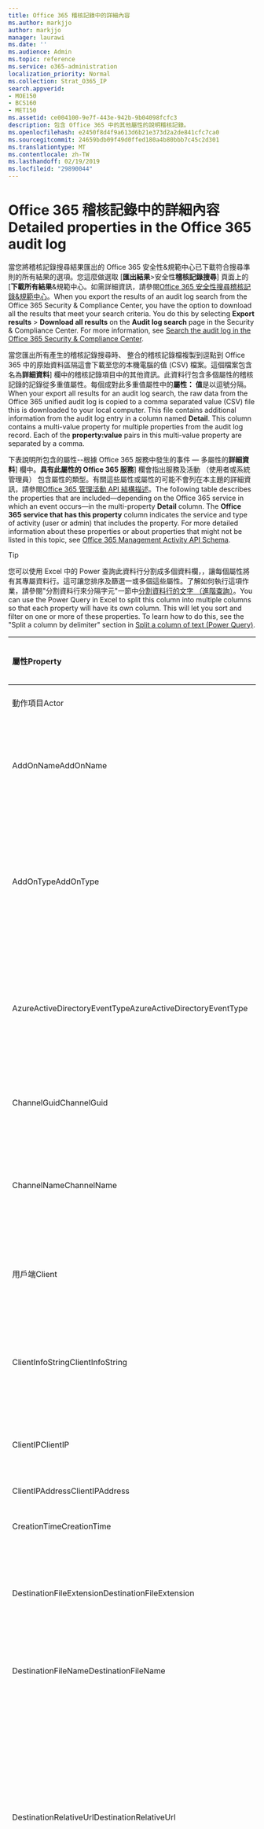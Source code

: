 ```yaml
---
title: Office 365 稽核記錄中的詳細內容
ms.author: markjjo
author: markjjo
manager: laurawi
ms.date: ''
ms.audience: Admin
ms.topic: reference
ms.service: o365-administration
localization_priority: Normal
ms.collection: Strat_O365_IP
search.appverid:
- MOE150
- BCS160
- MET150
ms.assetid: ce004100-9e7f-443e-942b-9b04098fcfc3
description: 包含 Office 365 中的其他屬性的說明稽核記錄。
ms.openlocfilehash: e2450f8d4f9a613d6b21e373d2a2de841cfc7ca0
ms.sourcegitcommit: 24659bdb09f49d0ffed180a4b80bbb7c45c2d301
ms.translationtype: MT
ms.contentlocale: zh-TW
ms.lasthandoff: 02/19/2019
ms.locfileid: "29890044"
---
```

# <a name="detailed-properties-in-the-office-365-audit-log"></a><span data-ttu-id="dd946-103">Office 365 稽核記錄中的詳細內容</span><span class="sxs-lookup"><span data-stu-id="dd946-103">Detailed properties in the Office 365 audit log</span></span>

<span data-ttu-id="dd946-p101">當您將稽核記錄搜尋結果匯出的 Office 365 安全性&amp;規範中心已下載符合搜尋準則的所有結果的選項。您這麼做選取 [**匯出結果**\>安全性**稽核記錄搜尋**] 頁面上的 [**下載所有結果**&amp;規範中心。如需詳細資訊，請參閱[Office 365 安全性搜尋稽核記錄&amp;規範中心](search-the-audit-log-in-security-and-compliance.md)。</span><span class="sxs-lookup"><span data-stu-id="dd946-p101">When you export the results of an audit log search from the Office 365 Security &amp; Compliance Center, you have the option to download all the results that meet your search criteria. You do this by selecting **Export results** \> **Download all results** on the **Audit log search** page in the Security &amp; Compliance Center. For more information, see [Search the audit log in the Office 365 Security &amp; Compliance Center](search-the-audit-log-in-security-and-compliance.md).</span></span>
  
 <span data-ttu-id="dd946-p102">當您匯出所有產生的稽核記錄搜尋時、 整合的稽核記錄檔複製到逗點到 Office 365 中的原始資料區隔這會下載至您的本機電腦的值 (CSV) 檔案。這個檔案包含名為**詳細資料**] 欄中的稽核記錄項目中的其他資訊。此資料行包含多個屬性的稽核記錄的記錄從多重值屬性。每個成對此多重值屬性中的**屬性： 值**是以逗號分隔。</span><span class="sxs-lookup"><span data-stu-id="dd946-p102">When your export all results for an audit log search, the raw data from the Office 365 unified audit log is copied to a comma separated value (CSV) file this is downloaded to your local computer. This file contains additional information from the audit log entry in a column named **Detail**. This column contains a multi-value property for multiple properties from the audit log record. Each of the **property:value** pairs in this multi-value property are separated by a comma.</span></span> 
  
<span data-ttu-id="dd946-p103">下表說明所包含的屬性--根據 Office 365 服務中發生的事件 — 多屬性的**詳細資料**] 欄中。**具有此屬性的 Office 365 服務**] 欄會指出服務及活動 （使用者或系統管理員） 包含屬性的類型。有關這些屬性或屬性的可能不會列在本主題的詳細資訊，請參閱[Office 365 管理活動 API 結構描述](https://go.microsoft.com/fwlink/p/?LinkId=717993)。</span><span class="sxs-lookup"><span data-stu-id="dd946-p103">The following table describes the properties that are included—depending on the Office 365 service in which an event occurs—in the multi-property **Detail** column. The **Office 365 service that has this property** column indicates the service and type of activity (user or admin) that includes the property. For more detailed information about these properties or about properties that might not be listed in this topic, see [Office 365 Management Activity API Schema](https://go.microsoft.com/fwlink/p/?LinkId=717993).</span></span>
  
> [!TIP]
> <span data-ttu-id="dd946-p104">您可以使用 Excel 中的 Power 查詢此資料行分割成多個資料欄，，讓每個屬性將有其專屬資料行。這可讓您排序及篩選一或多個這些屬性。了解如何執行這項作業，請參閱"分割資料行來分隔字元"一節中[分割資料行的文字 （進階查詢）](https://support.office.com/article/5282d425-6dd0-46ca-95bf-8e0da9539662)。</span><span class="sxs-lookup"><span data-stu-id="dd946-p104">You can use the Power Query in Excel to split this column into multiple columns so that each property will have its own column. This will let you sort and filter on one or more of these properties. To learn how to do this, see the "Split a column by delimiter" section in [Split a column of text (Power Query)](https://support.office.com/article/5282d425-6dd0-46ca-95bf-8e0da9539662).</span></span> 
  
|<span data-ttu-id="dd946-117">**屬性**</span><span class="sxs-lookup"><span data-stu-id="dd946-117">**Property**</span></span>|<span data-ttu-id="dd946-118">**描述**</span><span class="sxs-lookup"><span data-stu-id="dd946-118">**Description**</span></span>|<span data-ttu-id="dd946-119">**此屬性的 office 365 服務**</span><span class="sxs-lookup"><span data-stu-id="dd946-119">**Office 365 service that has this property**</span></span>|
|:-----|:-----|:-----|
|<span data-ttu-id="dd946-120">動作項目</span><span class="sxs-lookup"><span data-stu-id="dd946-120">Actor</span></span>  <br/> |<span data-ttu-id="dd946-121">執行巨集指令的使用者或服務帳戶。</span><span class="sxs-lookup"><span data-stu-id="dd946-121">The user or service account that performed the action.</span></span> |<span data-ttu-id="dd946-122">Azure Active Directory</span><span class="sxs-lookup"><span data-stu-id="dd946-122">Azure Active Directory</span></span>  <br/> |
|<span data-ttu-id="dd946-123">AddOnName</span><span class="sxs-lookup"><span data-stu-id="dd946-123">AddOnName</span></span>  <br/> |<span data-ttu-id="dd946-p105">已新增、 移除或更新小組中附加元件的名稱。附加元件中的 Microsoft 小組的類型為 bot、 連接器或] 索引標籤。</span><span class="sxs-lookup"><span data-stu-id="dd946-p105">The name of an add-on that was added, removed, or updated in a team. The type of add-ons in Microsoft Teams are a bot, a connector, or a tab.</span></span>  <br/> |<span data-ttu-id="dd946-126">Microsoft Teams</span><span class="sxs-lookup"><span data-stu-id="dd946-126">Microsoft Teams</span></span>  <br/> |
|<span data-ttu-id="dd946-127">AddOnType</span><span class="sxs-lookup"><span data-stu-id="dd946-127">AddOnType</span></span>  <br/> |<span data-ttu-id="dd946-p106">已新增、 移除、 或小組中更新的附加元件的類型。下列的值會指出附加元件的類型。</span><span class="sxs-lookup"><span data-stu-id="dd946-p106">The type of an add-on that was added, removed, or updated in a team. The following values indicate the type of add-on.  </span></span><br/> <span data-ttu-id="dd946-130">**1** -會指出 bot。</span><span class="sxs-lookup"><span data-stu-id="dd946-130">**1** - Indicates a bot.</span></span><br/> <span data-ttu-id="dd946-131">**2** -會指出連接器。</span><span class="sxs-lookup"><span data-stu-id="dd946-131">**2** - Indicates a connector.</span></span><br/> <span data-ttu-id="dd946-132">**3** -會指出索引標籤。</span><span class="sxs-lookup"><span data-stu-id="dd946-132">**3** - Indicates a tab.</span></span> |<span data-ttu-id="dd946-133">Microsoft Teams</span><span class="sxs-lookup"><span data-stu-id="dd946-133">Microsoft Teams</span></span>  <br/> |
|<span data-ttu-id="dd946-134">AzureActiveDirectoryEventType</span><span class="sxs-lookup"><span data-stu-id="dd946-134">AzureActiveDirectoryEventType</span></span>  <br/> |<span data-ttu-id="dd946-p107">Azure Active Directory 事件的類型。下列的值表示事件的類型。</span><span class="sxs-lookup"><span data-stu-id="dd946-p107">The type of Azure Active Directory event. The following values indicate the type of event.  </span></span><br/> <span data-ttu-id="dd946-137">**0** -會指出帳戶登入事件。</span><span class="sxs-lookup"><span data-stu-id="dd946-137">**0** - Indicates an account login event.</span></span><br/> <span data-ttu-id="dd946-138">**1** -會指出 Azure 應用程式安全性事件。</span><span class="sxs-lookup"><span data-stu-id="dd946-138">**1** - Indicates an Azure application security event.</span></span> |<span data-ttu-id="dd946-139">Azure Active Directory</span><span class="sxs-lookup"><span data-stu-id="dd946-139">Azure Active Directory</span></span>  <br/> |
|<span data-ttu-id="dd946-140">ChannelGuid</span><span class="sxs-lookup"><span data-stu-id="dd946-140">ChannelGuid</span></span>  <br/> |<span data-ttu-id="dd946-p108">Microsoft 小組通道的識別碼。通道位於 「 小組**TeamName**及**TeamGuid**屬性來識別。</span><span class="sxs-lookup"><span data-stu-id="dd946-p108">The ID of a Microsoft Teams channel. The team that the channel is located in is identified by the **TeamName** and **TeamGuid** properties.  </span></span><br/> |<span data-ttu-id="dd946-143">Microsoft Teams</span><span class="sxs-lookup"><span data-stu-id="dd946-143">Microsoft Teams</span></span>  <br/> |
|<span data-ttu-id="dd946-144">ChannelName</span><span class="sxs-lookup"><span data-stu-id="dd946-144">ChannelName</span></span>  <br/> |<span data-ttu-id="dd946-p109">Microsoft 小組通道的名稱。通道位於 「 小組**TeamName**及**TeamGuid**屬性來識別。</span><span class="sxs-lookup"><span data-stu-id="dd946-p109">The name of a Microsoft Teams channel. The team that the channel is located in is identified by the **TeamName** and **TeamGuid** properties.  </span></span><br/> |<span data-ttu-id="dd946-147">Microsoft Teams</span><span class="sxs-lookup"><span data-stu-id="dd946-147">Microsoft Teams</span></span>  <br/> |
|<span data-ttu-id="dd946-148">用戶端</span><span class="sxs-lookup"><span data-stu-id="dd946-148">Client</span></span>  <br/> |<span data-ttu-id="dd946-149">用戶端裝置、 裝置 OS 及用於登入事件 (例如 Nokia Lumia 920 ； 裝置瀏覽器Windows Phone 8;IE Mobile 11)。</span><span class="sxs-lookup"><span data-stu-id="dd946-149">The client device, the device OS, and the device browser used for the login event (for example, Nokia Lumia 920; Windows Phone 8; IE Mobile 11).</span></span>  <br/> |<span data-ttu-id="dd946-150">Azure Active Directory</span><span class="sxs-lookup"><span data-stu-id="dd946-150">Azure Active Directory</span></span>  <br/> |
|<span data-ttu-id="dd946-151">ClientInfoString</span><span class="sxs-lookup"><span data-stu-id="dd946-151">ClientInfoString</span></span>  <br/> |<span data-ttu-id="dd946-152">電子郵件用戶端用來執行此作業，例如瀏覽器版本、 Outlook 版本和行動裝置資訊的相關資訊</span><span class="sxs-lookup"><span data-stu-id="dd946-152">Information about the email client that was used to perform the operation, such as a browser version, Outlook version, and mobile device information</span></span>  <br/> |<span data-ttu-id="dd946-153">Exchange （信箱活動）</span><span class="sxs-lookup"><span data-stu-id="dd946-153">Exchange (mailbox activity)</span></span>  <br/> |
|<span data-ttu-id="dd946-154">ClientIP</span><span class="sxs-lookup"><span data-stu-id="dd946-154">ClientIP</span></span>  <br/> |<span data-ttu-id="dd946-p110">活動已記錄時使用的裝置 IP 位址。IP 位址是 IPv4 或 IPv6 地址格式顯示。</span><span class="sxs-lookup"><span data-stu-id="dd946-p110">The IP address of the device that was used when the activity was logged. The IP address is displayed in either an IPv4 or IPv6 address format.</span></span>  <br/> |<span data-ttu-id="dd946-157">Exchange 和 Azure Active Directory</span><span class="sxs-lookup"><span data-stu-id="dd946-157">Exchange and Azure Active Directory</span></span>  <br/> |
|<span data-ttu-id="dd946-158">ClientIPAddress</span><span class="sxs-lookup"><span data-stu-id="dd946-158">ClientIPAddress</span></span>  <br/> |<span data-ttu-id="dd946-159">ClientIP 相同。</span><span class="sxs-lookup"><span data-stu-id="dd946-159">Same as ClientIP.</span></span>  <br/> |<span data-ttu-id="dd946-160">SharePoint</span><span class="sxs-lookup"><span data-stu-id="dd946-160">SharePoint</span></span>  <br/> |
|<span data-ttu-id="dd946-161">CreationTime</span><span class="sxs-lookup"><span data-stu-id="dd946-161">CreationTime</span></span>  <br/> |<span data-ttu-id="dd946-162">日期及時間的國際標準時間 (UTC) 使用者執行活動時。</span><span class="sxs-lookup"><span data-stu-id="dd946-162">The date and time in Coordinated Universal Time (UTC) when the user performed the activity.</span></span>  <br/> |<span data-ttu-id="dd946-163">全部</span><span class="sxs-lookup"><span data-stu-id="dd946-163">All</span></span>  <br/> |
|<span data-ttu-id="dd946-164">DestinationFileExtension</span><span class="sxs-lookup"><span data-stu-id="dd946-164">DestinationFileExtension</span></span>  <br/> |<span data-ttu-id="dd946-p111">檔案複製或移動的副檔名。此屬性僅適用於 FileCopied 和 FileMoved 使用者活動的顯示。</span><span class="sxs-lookup"><span data-stu-id="dd946-p111">The file extension of a file that is copied or moved. This property is displayed only for the FileCopied and FileMoved user activities.</span></span>  <br/> |<span data-ttu-id="dd946-167">SharePoint</span><span class="sxs-lookup"><span data-stu-id="dd946-167">SharePoint</span></span>  <br/> |
|<span data-ttu-id="dd946-168">DestinationFileName</span><span class="sxs-lookup"><span data-stu-id="dd946-168">DestinationFileName</span></span>  <br/> |<span data-ttu-id="dd946-p112">複製或移動的檔案名稱。此屬性僅適用於 FileCopied 和 FileMoved 動作的顯示。</span><span class="sxs-lookup"><span data-stu-id="dd946-p112">The name of the file is copied or moved. This property is displayed only for the FileCopied and FileMoved actions.</span></span>  <br/> |<span data-ttu-id="dd946-171">SharePoint</span><span class="sxs-lookup"><span data-stu-id="dd946-171">SharePoint</span></span>  <br/> |
|<span data-ttu-id="dd946-172">DestinationRelativeUrl</span><span class="sxs-lookup"><span data-stu-id="dd946-172">DestinationRelativeUrl</span></span>  <br/> |<span data-ttu-id="dd946-p113">其中檔案複製或移動的目的地資料夾的 URL。**SiteURL**、 **DestinationRelativeURL**，與**DestinationFileName**屬性值的組合是**ObjectID**屬性，亦即已複製的檔案完整路徑名稱的值相同。此屬性僅適用於 FileCopied 和 FileMoved 使用者活動的顯示。</span><span class="sxs-lookup"><span data-stu-id="dd946-p113">The URL of the destination folder where a file is copied or moved. The combination of the values for the **SiteURL**, the **DestinationRelativeURL**, and the **DestinationFileName** properties is the same as the value for the **ObjectID** property, which is the full path name for the file that was copied. This property is displayed only for the FileCopied and FileMoved user activities.  </span></span><br/> |<span data-ttu-id="dd946-176">SharePoint</span><span class="sxs-lookup"><span data-stu-id="dd946-176">SharePoint</span></span>  <br/> |
|<span data-ttu-id="dd946-177">EventSource</span><span class="sxs-lookup"><span data-stu-id="dd946-177">EventSource</span></span>  <br/> |<span data-ttu-id="dd946-p114">會識別事件發生在 SharePoint 中。可能的值為**SharePoint**和**ObjectModel**。</span><span class="sxs-lookup"><span data-stu-id="dd946-p114">Identifies that an event occurred in SharePoint. Possible values are **SharePoint** and **ObjectModel**.  </span></span><br/> |<span data-ttu-id="dd946-180">SharePoint</span><span class="sxs-lookup"><span data-stu-id="dd946-180">SharePoint</span></span>  <br/> |
|<span data-ttu-id="dd946-181">ExternalAccess</span><span class="sxs-lookup"><span data-stu-id="dd946-181">ExternalAccess</span></span>  <br/> |<span data-ttu-id="dd946-p115">Exchange admin 活動，會指定是否在您的組織，由 Microsoft 資料中心人員或資料中心服務帳戶的使用者或委派的管理員執行此 cmdlet。**False**的值會指出此 cmdlet 所執行的組織中的某個人。**則為 True**的值會指出此 cmdlet 所執行的資料中心人員、 資料中心服務帳戶或委派的管理員。</span><span class="sxs-lookup"><span data-stu-id="dd946-p115">For Exchange admin activity, specifies whether the cmdlet was run by a user in your organization, by Microsoft datacenter personnel or a datacenter service account, or by a delegated administrator. The value **False** indicates that the cmdlet was run by someone in your organization. The value **True** indicates that the cmdlet was run by datacenter personnel, a datacenter service account, or a delegated administrator.  </span></span><br/> <span data-ttu-id="dd946-185">Exchange 信箱活動，會指定是否由組織外部使用者存取信箱。</span><span class="sxs-lookup"><span data-stu-id="dd946-185">For Exchange mailbox activity, specifies whether a mailbox was accessed by a user outside your organization.</span></span>  <br/> |<span data-ttu-id="dd946-186">Exchange</span><span class="sxs-lookup"><span data-stu-id="dd946-186">Exchange</span></span>  <br/> |
|<span data-ttu-id="dd946-187">ExtendedProperties</span><span class="sxs-lookup"><span data-stu-id="dd946-187">ExtendedProperties</span></span>  <br/> |<span data-ttu-id="dd946-188">擴充的屬性如 Azure Active Directory 事件。</span><span class="sxs-lookup"><span data-stu-id="dd946-188">The extended properties for an the Azure Active Directory event.</span></span>  <br/> |<span data-ttu-id="dd946-189">Azure Active Directory</span><span class="sxs-lookup"><span data-stu-id="dd946-189">Azure Active Directory</span></span>  <br/> |
|<span data-ttu-id="dd946-190">ID</span><span class="sxs-lookup"><span data-stu-id="dd946-190">ID</span></span>  <br/> |<span data-ttu-id="dd946-p116">報告項目的識別碼。識別碼可唯一識別報告項目。</span><span class="sxs-lookup"><span data-stu-id="dd946-p116">The ID of the report entry. The ID uniquely identifies the report entry.</span></span>  <br/> |<span data-ttu-id="dd946-193">全部</span><span class="sxs-lookup"><span data-stu-id="dd946-193">All</span></span>  <br/> |
|<span data-ttu-id="dd946-194">InternalLogonType</span><span class="sxs-lookup"><span data-stu-id="dd946-194">InternalLogonType</span></span>  <br/> |<span data-ttu-id="dd946-195">保留供內部使用。</span><span class="sxs-lookup"><span data-stu-id="dd946-195">Reserved for internal use.</span></span>  <br/> |<span data-ttu-id="dd946-196">Exchange （信箱活動）</span><span class="sxs-lookup"><span data-stu-id="dd946-196">Exchange (mailbox activity)</span></span>  <br/> |
|<span data-ttu-id="dd946-197">ItemType</span><span class="sxs-lookup"><span data-stu-id="dd946-197">ItemType</span></span>  <br/> |<span data-ttu-id="dd946-p117">已存取或修改物件的類型。可能的值包括**檔案**、**資料夾**、**網頁**伺服器、**網站**、**租用戶**，與**DocumentLibrary**。</span><span class="sxs-lookup"><span data-stu-id="dd946-p117">The type of object that was accessed or modified. Possible values include **File**, **Folder**, **Web**, **Site**, **Tenant**, and **DocumentLibrary**.  </span></span><br/> |<span data-ttu-id="dd946-200">SharePoint</span><span class="sxs-lookup"><span data-stu-id="dd946-200">SharePoint</span></span>  <br/> |
|<span data-ttu-id="dd946-201">LoginStatus</span><span class="sxs-lookup"><span data-stu-id="dd946-201">LoginStatus</span></span>  <br/> |<span data-ttu-id="dd946-202">識別可能發生的登入失敗。</span><span class="sxs-lookup"><span data-stu-id="dd946-202">Identifies login failures that might have occurred.</span></span>  <br/> |<span data-ttu-id="dd946-203">Azure Active Directory</span><span class="sxs-lookup"><span data-stu-id="dd946-203">Azure Active Directory</span></span>  <br/> |
|<span data-ttu-id="dd946-204">LogonType</span><span class="sxs-lookup"><span data-stu-id="dd946-204">LogonType</span></span>  <br/> |<span data-ttu-id="dd946-p118">信箱存取類型。下列的值表示使用者存取之信箱的類型。</span><span class="sxs-lookup"><span data-stu-id="dd946-p118">The type of mailbox access. The following values indicate the type of user who accessed the mailbox.  </span></span><br/><br/> <span data-ttu-id="dd946-207">**0** -會指出信箱擁有者。</span><span class="sxs-lookup"><span data-stu-id="dd946-207">**0** - Indicates a mailbox owner.</span></span><br/> <span data-ttu-id="dd946-208">**1** -表示以系統管理員。</span><span class="sxs-lookup"><span data-stu-id="dd946-208">**1** - Indicates an administrator.</span></span><br/> <span data-ttu-id="dd946-209">**2** -會指出代理人。</span><span class="sxs-lookup"><span data-stu-id="dd946-209">**2** - Indicates a delegate.</span></span> <br/><span data-ttu-id="dd946-210">**3** -會指出 Microsoft 資料中心中的傳輸服務。</span><span class="sxs-lookup"><span data-stu-id="dd946-210">**3** - Indicates the transport service in the Microsoft datacenter.</span></span><br/> <span data-ttu-id="dd946-211">**4** -會指出在 Microsoft 資料中心的服務帳戶。</span><span class="sxs-lookup"><span data-stu-id="dd946-211">**4** - Indicates a   service account in the Microsoft datacenter.</span></span> <br/><span data-ttu-id="dd946-212">**6** -會指出委派的管理員。</span><span class="sxs-lookup"><span data-stu-id="dd946-212">**6** - Indicates a delegated administrator.</span></span> |<span data-ttu-id="dd946-213">Exchange （信箱活動）</span><span class="sxs-lookup"><span data-stu-id="dd946-213">Exchange (mailbox activity)</span></span>  <br/> |
|<span data-ttu-id="dd946-214">MailboxGuid</span><span class="sxs-lookup"><span data-stu-id="dd946-214">MailboxGuid</span></span>  <br/> |<span data-ttu-id="dd946-215">存取信箱之 Exchange GUID。</span><span class="sxs-lookup"><span data-stu-id="dd946-215">The Exchange GUID of the mailbox that was accessed.</span></span>  <br/> |<span data-ttu-id="dd946-216">Exchange （信箱活動）</span><span class="sxs-lookup"><span data-stu-id="dd946-216">Exchange (mailbox activity)</span></span>  <br/> |
|<span data-ttu-id="dd946-217">MailboxOwnerUPN</span><span class="sxs-lookup"><span data-stu-id="dd946-217">MailboxOwnerUPN</span></span>  <br/> |<span data-ttu-id="dd946-218">擁有者存取信箱的之人員的電子郵件地址。</span><span class="sxs-lookup"><span data-stu-id="dd946-218">The email address of the person who owns the mailbox that was accessed.</span></span>  <br/> |<span data-ttu-id="dd946-219">Exchange （信箱活動）</span><span class="sxs-lookup"><span data-stu-id="dd946-219">Exchange (mailbox activity)</span></span>  <br/> |
|<span data-ttu-id="dd946-220">成員</span><span class="sxs-lookup"><span data-stu-id="dd946-220">Members</span></span>  <br/> |<span data-ttu-id="dd946-p119">列出已新增或移除的小組的使用者。下列的值表示已指派給使用者的角色類型。</span><span class="sxs-lookup"><span data-stu-id="dd946-p119">Lists the users that have been added or removed from a team. The following values indicate the Role type assigned to the user.  </span></span><br/><br/> <span data-ttu-id="dd946-223">**1** -會指出擁有者 」 角色。</span><span class="sxs-lookup"><span data-stu-id="dd946-223">**1** - Indicates  the Owner role.</span></span><br/> <span data-ttu-id="dd946-224">**2** -會指出成員角色。</span><span class="sxs-lookup"><span data-stu-id="dd946-224">**2** - Indicates the Member role.</span></span><br/> <span data-ttu-id="dd946-225">**3** -會指出來賓角色。</span><span class="sxs-lookup"><span data-stu-id="dd946-225">**3** - Indicates the Guest role.</span></span> <br/><br/><span data-ttu-id="dd946-226">Members 屬性也會包含您的組織和成員的電子郵件地址的名稱。</span><span class="sxs-lookup"><span data-stu-id="dd946-226">The Members property also includes the name of your organization, and the member's email address.</span></span>  <br/> |<span data-ttu-id="dd946-227">Microsoft Teams</span><span class="sxs-lookup"><span data-stu-id="dd946-227">Microsoft Teams</span></span>  <br/> |
|<span data-ttu-id="dd946-228">ModifiedProperties (名稱、 NewValue、 OldValue)</span><span class="sxs-lookup"><span data-stu-id="dd946-228">ModifiedProperties (Name, NewValue, OldValue)</span></span>  <br/> |<span data-ttu-id="dd946-p120">屬性是供系統事件，例如將使用者新增為網站或網站集合管理員群組的成員。屬性包含 （例如 [網站管理] 群組） 已修改的屬性名稱新值已修改的屬性 （這類的使用者新增為網站管理員以及修改物件的先前值。</span><span class="sxs-lookup"><span data-stu-id="dd946-p120">The property is included for admin events, such as adding a user as a member of a site or a site collection admin group. The property includes the name of the property that was modified (for example, the Site Admin group) the new value of the modified property (such the user who was added as a site admin, and the previous value of the modified object.</span></span>  <br/> |<span data-ttu-id="dd946-231">所有 （admin 活動）</span><span class="sxs-lookup"><span data-stu-id="dd946-231">All (admin activity)</span></span>  <br/> |
|<span data-ttu-id="dd946-232">ObjectID</span><span class="sxs-lookup"><span data-stu-id="dd946-232">ObjectID</span></span>  <br/> |<span data-ttu-id="dd946-233">針對 Exchange 管理員稽核記錄功能，由 cmdlet 修改物件的名稱。</span><span class="sxs-lookup"><span data-stu-id="dd946-233">For Exchange admin audit logging, the name of the object that was modified by the cmdlet.</span></span>  <br/> <span data-ttu-id="dd946-234">SharePoint 活動、 檔案或資料夾供使用者存取的完整 URL 路徑名稱。</span><span class="sxs-lookup"><span data-stu-id="dd946-234">For SharePoint activity, the full URL path name of the file or folder accessed by a user.</span></span>  <br/> <span data-ttu-id="dd946-235">為 Azure AD 活動，如有修改的使用者帳戶的名稱。</span><span class="sxs-lookup"><span data-stu-id="dd946-235">For Azure AD activity, the name of the user account that was modified.</span></span>  <br/> |<span data-ttu-id="dd946-236">全部</span><span class="sxs-lookup"><span data-stu-id="dd946-236">All</span></span>  <br/> |
|<span data-ttu-id="dd946-237">作業</span><span class="sxs-lookup"><span data-stu-id="dd946-237">Operation</span></span>  <br/> |<span data-ttu-id="dd946-p121">使用者或系統管理員活動的名稱。此屬性的值會對應至在**活動**中選定的值] 下拉式清單中。如果**顯示所有的活動的結果**所選取報表會包含所有服務的所有使用者和系統活動的項目。Office 365 稽核記錄檔中作業/活動的說明，請參閱**Audited 活動**] 索引標籤中的[Office 365 安全性搜尋稽核記錄&amp;規範中心](search-the-audit-log-in-security-and-compliance.md)。</span><span class="sxs-lookup"><span data-stu-id="dd946-p121">The name of the user or admin activity. The value of this property corresponds to the value that was selected in the **Activities** drop down list. If **Show results for all activities** was selected, the report will included entries for all user and admin activities for all services. For a description of the operations/activities that are logged in the Office 365 audit log, see the **Audited activities** tab in [Search the audit log in the Office 365 Security &amp; Compliance Center](search-the-audit-log-in-security-and-compliance.md).  </span></span><br/> <span data-ttu-id="dd946-242">Exchange admin 活動，這個屬性會識別上次執行此指令程式的名稱。</span><span class="sxs-lookup"><span data-stu-id="dd946-242">For Exchange admin activity, this property identifies the name of the cmdlet that was run.</span></span>  <br/> |<span data-ttu-id="dd946-243">全部</span><span class="sxs-lookup"><span data-stu-id="dd946-243">All</span></span>  <br/> |
|<span data-ttu-id="dd946-244">OrganizationID</span><span class="sxs-lookup"><span data-stu-id="dd946-244">OrganizationID</span></span>  <br/> |<span data-ttu-id="dd946-245">Office 365 組織的 GUID。</span><span class="sxs-lookup"><span data-stu-id="dd946-245">The GUID for your Office 365 organization.</span></span>  <br/> |<span data-ttu-id="dd946-246">全部</span><span class="sxs-lookup"><span data-stu-id="dd946-246">All</span></span>  <br/> |
|<span data-ttu-id="dd946-247">路徑</span><span class="sxs-lookup"><span data-stu-id="dd946-247">Path</span></span>  <br/> |<span data-ttu-id="dd946-p122">存取訊息所在的信箱資料夾的名稱。此屬性也會識別位置的資料夾中建立或複製/移至郵件。</span><span class="sxs-lookup"><span data-stu-id="dd946-p122">The name of the mailbox folder where the message that was accessed is located. This property also identifies the folder a where a message is created in or copied/moved to.</span></span>  <br/> |<span data-ttu-id="dd946-250">Exchange （信箱活動）</span><span class="sxs-lookup"><span data-stu-id="dd946-250">Exchange (mailbox activity)</span></span>  <br/> |
|<span data-ttu-id="dd946-251">參數</span><span class="sxs-lookup"><span data-stu-id="dd946-251">Parameters</span></span>  <br/> |<span data-ttu-id="dd946-252">Exchange admin 活動、 名稱與使用中的 Operation 屬性識別指令程式所使用的所有參數的值。</span><span class="sxs-lookup"><span data-stu-id="dd946-252">For Exchange admin activity, the name and value for all parameters that were used with the cmdlet that is identified in the Operation property.</span></span>  <br/> |<span data-ttu-id="dd946-253">Exchange （admin 活動）</span><span class="sxs-lookup"><span data-stu-id="dd946-253">Exchange (admin activity)</span></span>  <br/> |
|<span data-ttu-id="dd946-254">RecordType</span><span class="sxs-lookup"><span data-stu-id="dd946-254">RecordType</span></span>  <br/> |<span data-ttu-id="dd946-p123">指定記錄的作業類型。下列的值表示記錄類型。</span><span class="sxs-lookup"><span data-stu-id="dd946-p123">The type of operation indicated by the record. The following values indicate the record type.  </span></span><br/><br/> <span data-ttu-id="dd946-257">**1** -會指出從 Exchange 管理員稽核記錄的記錄。</span><span class="sxs-lookup"><span data-stu-id="dd946-257">**1** - Indicates a record from the  Exchange  admin audit log.</span></span> <br/><span data-ttu-id="dd946-258">**2** -會指出來自挑信箱項目上執行作業的 Exchange 信箱稽核記錄的記錄。</span><span class="sxs-lookup"><span data-stu-id="dd946-258">**2** - Indicates a record from the  Exchange  mailbox audit log for an operation performed on a singled mailbox item.</span></span> <br/><span data-ttu-id="dd946-p124">**3** -還會指出從 Exchange 信箱稽核記錄的記錄。此記錄類型表示 （例如將多個項目移至 [刪除的郵件] 資料夾或是永久刪除多個項目） 的來源信箱中的多個項目上執行作業。</span><span class="sxs-lookup"><span data-stu-id="dd946-p124">**3** - Also indicates a record from the  Exchange  mailbox audit log. This record type indicates the operation was performed on multiple items in the source mailbox (such as moving multiple items to the Deleted Items folder or permanently deleting multiple items). </span></span><br/><span data-ttu-id="dd946-261">**4** -會指出網站管理作業 sharepoint，例如系統管理員或使用者指派至網站的權限。</span><span class="sxs-lookup"><span data-stu-id="dd946-261">**4** - Indicates a site admin operation in SharePoint, such as an administrator or user assigning permissions to a site.</span></span> <br/><span data-ttu-id="dd946-262">**6** -會指出檔案或資料夾相關的作業 sharepoint，例如使用者檢視或修改檔案。</span><span class="sxs-lookup"><span data-stu-id="dd946-262">**6** - Indicates a file or folder-related operation in SharePoint, such as a user viewing or modifying a file.</span></span> <br/><span data-ttu-id="dd946-263">**8** -會指出在 Azure Active Directory 中執行的系統作業。</span><span class="sxs-lookup"><span data-stu-id="dd946-263">**8** - Indicates an admin operation performed in Azure Active Directory.</span></span> <br/><span data-ttu-id="dd946-p125">**9** -會指出 OrgId Azure Active Directory 中的登入事件。是要取代這個記錄類型。</span><span class="sxs-lookup"><span data-stu-id="dd946-p125">**9** - Indicates  OrgId logon events in Azure Active Directory. This record type is being deprecated. </span></span><br/><span data-ttu-id="dd946-266">**10** -會指出由 Microsoft 資料中心中的人員所執行的安全性指令程式事件。</span><span class="sxs-lookup"><span data-stu-id="dd946-266">**10** - Indicates security cmdlet events that were performed by Microsoft personnel in the data center.</span></span> <br/><span data-ttu-id="dd946-267">第**11**位在 SharePoint 中指出的資料遺失防護 (DLP) 事件。</span><span class="sxs-lookup"><span data-stu-id="dd946-267">**11** - Indicates Data loss protection (DLP) events in SharePoint.</span></span><br/> <span data-ttu-id="dd946-268">**12** -會指出 Sway 事件。</span><span class="sxs-lookup"><span data-stu-id="dd946-268">**12** - Indicates Sway events.</span></span> <br/><span data-ttu-id="dd946-p126">**13** -會指出 DLP 事件 Exchange 時設定整合的 DLP 原則中。不支援 Exchange 傳輸規則為基礎的 DLP 事件。</span><span class="sxs-lookup"><span data-stu-id="dd946-p126">**13** - Indicates DLP events in Exchange, when configured with a unified a DLP policy. DLP events based on Exchange transport rules aren't supported.</span></span><br><span data-ttu-id="dd946-271">**14** -會指出在 SharePoint 中的共用事件。</span><span class="sxs-lookup"><span data-stu-id="dd946-271">**14** - Indicates sharing events in SharePoint.</span></span><br/> <span data-ttu-id="dd946-272">**15** -Azure Active Directory 中的指示 Secure Token Service (STS) 登入事件。</span><span class="sxs-lookup"><span data-stu-id="dd946-272">**15** - Indicates Secure Token Service (STS) logon events in Azure Active Directory.</span></span> <br/><span data-ttu-id="dd946-273">**18** -會指出安全性&amp;規範中心事件。</span><span class="sxs-lookup"><span data-stu-id="dd946-273">**18** - Indicates Security &amp; Compliance Center events.</span></span> <br/><span data-ttu-id="dd946-274">**20** -會指出 Power BI 事件。</span><span class="sxs-lookup"><span data-stu-id="dd946-274">**20** - Indicates Power BI events.</span></span> <br/><span data-ttu-id="dd946-275">第**21**-會指出 Dynamics 365 事件。</span><span class="sxs-lookup"><span data-stu-id="dd946-275">**21**- Indicates Dynamics 365 events.</span></span><br/><span data-ttu-id="dd946-276">第**22** -會指出 Yammer 事件。</span><span class="sxs-lookup"><span data-stu-id="dd946-276">**22** - Indicates Yammer events.</span></span> <br/><span data-ttu-id="dd946-277">**23** -會指出 Skype 商務事件。</span><span class="sxs-lookup"><span data-stu-id="dd946-277">**23** - Indicates Skype for Business events.</span></span> <br/><span data-ttu-id="dd946-p127">**24** -會指出 eDiscovery 事件。這個記錄類型會指出由執行內容的搜尋及管理安全性的 eDiscovery 案例所執行的活動&amp;規範中心。如需詳細資訊，請參閱 Search Office 365 中的 eDiscovery 活動的稽核記錄。</span><span class="sxs-lookup"><span data-stu-id="dd946-p127">**24** - Indicates eDiscovery events. This record type indicates activities that were performed by running content searches and managing eDiscovery cases in the Security &amp; Compliance Center. For more information, see Search for eDiscovery activities in the Office 365 audit log.</span></span><br/><span data-ttu-id="dd946-281">**25、 26、 或 27** -會指出 Microsoft 小組事件。</span><span class="sxs-lookup"><span data-stu-id="dd946-281">**25, 26, or 27** - Indicates Microsoft Teams events.</span></span> <br/><span data-ttu-id="dd946-282">**28** -會指出網路釣魚和惡意程式碼事件從 Exchange Online Protection 和 Office 365 進階威脅保護事件。</span><span class="sxs-lookup"><span data-stu-id="dd946-282">**28** - Indicates phishing and malware events from Exchange Online Protection and Office 365 Advanced Threat Protection events.</span></span><br/> <span data-ttu-id="dd946-283">**30** -會指出 Microsoft 流程事件。</span><span class="sxs-lookup"><span data-stu-id="dd946-283">**30** - Indicates Microsoft Flow events.</span></span><br/> <span data-ttu-id="dd946-284">**32**位指示 Microsoft 資料流事件。</span><span class="sxs-lookup"><span data-stu-id="dd946-284">**32** - Indicated Microsoft Stream events.</span></span><br/> <span data-ttu-id="dd946-285">**35** -會指出 Microsoft Project 事件。</span><span class="sxs-lookup"><span data-stu-id="dd946-285">**35** - Indicates Microsoft Project events.</span></span> <br/> <span data-ttu-id="dd946-286">**36** -會指出 SharePoint 清單事件。</span><span class="sxs-lookup"><span data-stu-id="dd946-286">**36** - Indicates SharePoint list events.</span></span><br/> <span data-ttu-id="dd946-287">**40** -會指出由安全性及規範的警示信號所產生的事件。</span><span class="sxs-lookup"><span data-stu-id="dd946-287">**40** - Indicates events that results from security and compliance alert signals.</span></span><br/> <span data-ttu-id="dd946-288">**41** -會指出在 Office 365 進階威脅保護的安全連結時間的封鎖和封鎖覆寫事件。</span><span class="sxs-lookup"><span data-stu-id="dd946-288">**41** - Indicates safe links time-of-block and block override events in Office 365 Advanced Threat Protection.</span></span><br/><span data-ttu-id="dd946-289">**44** -會指出工作場所分析事件。</span><span class="sxs-lookup"><span data-stu-id="dd946-289">**44** - Indicates Workplace Analytics events.</span></span> <br/><span data-ttu-id="dd946-290">**47** -會指出網路釣魚和惡意程式碼事件從 Office 365 進階威脅保護 SharePoint、 OneDrive 及 Microsoft 小組中的檔案。</span><span class="sxs-lookup"><span data-stu-id="dd946-290">**47** - Indicates phishing and malware events from Office 365 Advanced Threat Protection for files in SharePoint, OneDrive, and Microsoft Teams.</span></span> |<span data-ttu-id="dd946-291">全部</span><span class="sxs-lookup"><span data-stu-id="dd946-291">All</span></span>  <br/> |
|<span data-ttu-id="dd946-292">ResultStatus</span><span class="sxs-lookup"><span data-stu-id="dd946-292">ResultStatus</span></span>  <br/> |<span data-ttu-id="dd946-293">會指出動作 （**作業**屬性中所指定） 是否已成功。</span><span class="sxs-lookup"><span data-stu-id="dd946-293">Indicates whether the action (specified in the **Operation** property) was successful or not.</span></span>  <br/> <span data-ttu-id="dd946-294">Exchange admin 活動的值為**True** （成功） 或**False** （失敗）。</span><span class="sxs-lookup"><span data-stu-id="dd946-294">For Exchange admin activity, the value is either **True** (successful) or **False** (failed).</span></span>  <br/> |<span data-ttu-id="dd946-295">全部</span><span class="sxs-lookup"><span data-stu-id="dd946-295">All</span></span>  <br/>|
|<span data-ttu-id="dd946-296">SecurityComplianceCenterEventType</span><span class="sxs-lookup"><span data-stu-id="dd946-296">SecurityComplianceCenterEventType</span></span>  <br/> |<span data-ttu-id="dd946-p128">會指出活動已安全性&amp;規範中心事件。所有安全性&amp;規範中心活動會有**0**這個屬性的值。</span><span class="sxs-lookup"><span data-stu-id="dd946-p128">Indicates that the activity was a Security &amp; Compliance Center event. All Security &amp; Compliance Center activities will have a value of **0** for this property.  </span></span><br/> |<span data-ttu-id="dd946-299">Office 365 安全性與合規性中心</span><span class="sxs-lookup"><span data-stu-id="dd946-299">Office 365 Security &amp; Compliance Center</span></span>  <br/> |
|<span data-ttu-id="dd946-300">SharingType</span><span class="sxs-lookup"><span data-stu-id="dd946-300">SharingType</span></span>  <br/> |<span data-ttu-id="dd946-p129">已指派給與已共用的資源之使用者的共用權限類型。**UserSharedWith**屬性中所識別此使用者。</span><span class="sxs-lookup"><span data-stu-id="dd946-p129">The type of sharing permissions that was assigned to the user that the resource was shared with. This user is identified in the **UserSharedWith** property.  </span></span><br/> |<span data-ttu-id="dd946-303">SharePoint</span><span class="sxs-lookup"><span data-stu-id="dd946-303">SharePoint</span></span>  <br/> |
|<span data-ttu-id="dd946-304">網站</span><span class="sxs-lookup"><span data-stu-id="dd946-304">Site</span></span>  <br/> |<span data-ttu-id="dd946-305">為檔案或資料夾存取使用者所在的網站 GUID。</span><span class="sxs-lookup"><span data-stu-id="dd946-305">The GUID of the site where the file or folder accessed by the user is located.</span></span>  <br/> |<span data-ttu-id="dd946-306">SharePoint</span><span class="sxs-lookup"><span data-stu-id="dd946-306">SharePoint</span></span>  <br/> |
|<span data-ttu-id="dd946-307">SiteUrl</span><span class="sxs-lookup"><span data-stu-id="dd946-307">SiteUrl</span></span>  <br/> |<span data-ttu-id="dd946-308">為檔案或資料夾存取使用者所在的網站 URL。</span><span class="sxs-lookup"><span data-stu-id="dd946-308">The URL of the site where the file or folder accessed by the user is located.</span></span>  <br/> |<span data-ttu-id="dd946-309">SharePoint</span><span class="sxs-lookup"><span data-stu-id="dd946-309">SharePoint</span></span>  <br/> |
|<span data-ttu-id="dd946-310">SourceFileExtension</span><span class="sxs-lookup"><span data-stu-id="dd946-310">SourceFileExtension</span></span>  <br/> |<span data-ttu-id="dd946-p130">使用者存取的檔案副檔名。此屬性是空白的存取物件時的資料夾。</span><span class="sxs-lookup"><span data-stu-id="dd946-p130">The file extension of the file that was accessed by the user. This property is blank if the object that was accessed is a folder.</span></span>  <br/> |<span data-ttu-id="dd946-313">SharePoint</span><span class="sxs-lookup"><span data-stu-id="dd946-313">SharePoint</span></span>  <br/> |
|<span data-ttu-id="dd946-314">SourceFileName</span><span class="sxs-lookup"><span data-stu-id="dd946-314">SourceFileName</span></span>  <br/> |<span data-ttu-id="dd946-315">為檔案或使用者存取的資料夾名稱。</span><span class="sxs-lookup"><span data-stu-id="dd946-315">The name of the file or folder accessed by the user.</span></span>  <br/> |<span data-ttu-id="dd946-316">SharePoint</span><span class="sxs-lookup"><span data-stu-id="dd946-316">SharePoint</span></span>  <br/> |
|<span data-ttu-id="dd946-317">SourceRelativeUrl</span><span class="sxs-lookup"><span data-stu-id="dd946-317">SourceRelativeUrl</span></span>  <br/> |<span data-ttu-id="dd946-p131">包含使用者存取的檔案的資料夾的 URL。**SiteURL**、 **SourceRelativeURL**，與**SourceFileName**屬性值的組合是**ObjectID**屬性，亦即使用者存取的檔案完整路徑名稱的值相同。</span><span class="sxs-lookup"><span data-stu-id="dd946-p131">The URL of the folder that contains the file accessed by the user. The combination of the values for the **SiteURL**, the **SourceRelativeURL**, and the **SourceFileName** properties is the same as the value for the **ObjectID** property, which is the full path name for the file accessed by the user.  </span></span><br/> |<span data-ttu-id="dd946-320">SharePoint</span><span class="sxs-lookup"><span data-stu-id="dd946-320">SharePoint</span></span>  <br/> |
|<span data-ttu-id="dd946-321">主旨</span><span class="sxs-lookup"><span data-stu-id="dd946-321">Subject</span></span>  <br/> |<span data-ttu-id="dd946-322">存取郵件的主旨行。</span><span class="sxs-lookup"><span data-stu-id="dd946-322">The subject line of the message that was accessed.</span></span>  <br/> |<span data-ttu-id="dd946-323">Exchange （信箱活動）</span><span class="sxs-lookup"><span data-stu-id="dd946-323">Exchange (mailbox activity)</span></span>  <br/> |
|<span data-ttu-id="dd946-324">TabType</span><span class="sxs-lookup"><span data-stu-id="dd946-324">TabType</span></span>  <br/> | <span data-ttu-id="dd946-p132">新增、 移除或小組中更新] 索引標籤的類型。此屬性的可能值是：</span><span class="sxs-lookup"><span data-stu-id="dd946-p132">The type of tab added, removed, or updated in a team. The possible values for this property are:  </span></span><br/><br/> <span data-ttu-id="dd946-327">**Excelpin** -Excel] 索引標籤。</span><span class="sxs-lookup"><span data-stu-id="dd946-327">**Excelpin** - An Excel tab.</span></span>  <br/> <span data-ttu-id="dd946-328">**副檔名**所有的第一個廠商或協力廠商應用程式;例如規劃、 VSTS，與表單。</span><span class="sxs-lookup"><span data-stu-id="dd946-328">**Extension** - All first-party and third-party apps; such as Planner, VSTS, and Forms.</span></span>  <br/> <span data-ttu-id="dd946-329">**備忘稿**-OneNote] 索引標籤。</span><span class="sxs-lookup"><span data-stu-id="dd946-329">**Notes** - OneNote tab.</span></span>  <br/> <span data-ttu-id="dd946-330">**Pdfpin** -PDF] 索引標籤。</span><span class="sxs-lookup"><span data-stu-id="dd946-330">**Pdfpin** - A PDF tab.</span></span>  <br/> <span data-ttu-id="dd946-331">**Powerbi** -PowerBI] 索引標籤。</span><span class="sxs-lookup"><span data-stu-id="dd946-331">**Powerbi** - A PowerBI tab.</span></span>  <br/> <span data-ttu-id="dd946-332">**Powerpointpin** -PowerPoint] 索引標籤。</span><span class="sxs-lookup"><span data-stu-id="dd946-332">**Powerpointpin** - A PowerPoint tab.</span></span>  <br/> <span data-ttu-id="dd946-333">**Sharepointfiles** -SharePoint] 索引標籤。</span><span class="sxs-lookup"><span data-stu-id="dd946-333">**Sharepointfiles** - A SharePoint tab.</span></span>  <br/> <span data-ttu-id="dd946-334">**Webpage** -pinned 的網站] 索引標籤。</span><span class="sxs-lookup"><span data-stu-id="dd946-334">**Webpage** - A pinned website tab.</span></span>  <br/> <span data-ttu-id="dd946-335">**Wiki] 索引標籤**-wiki] 索引標籤。</span><span class="sxs-lookup"><span data-stu-id="dd946-335">**Wiki-tab** - A wiki tab.</span></span>  <br/> <span data-ttu-id="dd946-336">**Wordpin** -Word 索引標籤。</span><span class="sxs-lookup"><span data-stu-id="dd946-336">**Wordpin** - A Word tab.</span></span>  <br/> |<span data-ttu-id="dd946-337">Microsoft Teams</span><span class="sxs-lookup"><span data-stu-id="dd946-337">Microsoft Teams</span></span>  <br/> |
|<span data-ttu-id="dd946-338">Target (目標)</span><span class="sxs-lookup"><span data-stu-id="dd946-338">Target</span></span>  <br/> |<span data-ttu-id="dd946-p133">使用者上執行的巨集指令 （[**作業**] 屬性中所識別）。例如如果來賓使用者已新增到 SharePoint 或 Microsoft 小組，該使用者會列在此屬性。</span><span class="sxs-lookup"><span data-stu-id="dd946-p133">The user that the action (identified in the **Operation** property) was performed on. For example, if a guest user is added to SharePoint or a Microsoft Team, that user would be listed in this property.  </span></span><br/> |<span data-ttu-id="dd946-341">Azure Active Directory</span><span class="sxs-lookup"><span data-stu-id="dd946-341">Azure Active Directory</span></span>  <br/> |
|<span data-ttu-id="dd946-342">TeamGuid</span><span class="sxs-lookup"><span data-stu-id="dd946-342">TeamGuid</span></span>  <br/> |<span data-ttu-id="dd946-343">小組中的 Microsoft 小組的識別碼。</span><span class="sxs-lookup"><span data-stu-id="dd946-343">The ID of a team in Microsoft Teams.</span></span>  <br/> |<span data-ttu-id="dd946-344">Microsoft Teams</span><span class="sxs-lookup"><span data-stu-id="dd946-344">Microsoft Teams</span></span>  <br/> |
|<span data-ttu-id="dd946-345">TeamName</span><span class="sxs-lookup"><span data-stu-id="dd946-345">TeamName</span></span>  <br/> |<span data-ttu-id="dd946-346">小組中的 Microsoft 小組名稱。</span><span class="sxs-lookup"><span data-stu-id="dd946-346">The name of a team in Microsoft Teams.</span></span>  <br/> |<span data-ttu-id="dd946-347">Microsoft Teams</span><span class="sxs-lookup"><span data-stu-id="dd946-347">Microsoft Teams</span></span>  <br/> |
|<span data-ttu-id="dd946-348">UserAgent</span><span class="sxs-lookup"><span data-stu-id="dd946-348">UserAgent</span></span>  <br/> |<span data-ttu-id="dd946-p134">使用者的瀏覽器相關資訊。瀏覽器所提供的此資訊。</span><span class="sxs-lookup"><span data-stu-id="dd946-p134">Information about the user's browser. This information is provided by the browser.</span></span>  <br/> |<span data-ttu-id="dd946-351">SharePoint</span><span class="sxs-lookup"><span data-stu-id="dd946-351">SharePoint</span></span>  <br/> |
|<span data-ttu-id="dd946-352">UserDomain</span><span class="sxs-lookup"><span data-stu-id="dd946-352">UserDomain</span></span>  <br/> |<span data-ttu-id="dd946-353">用戶組織的使用者 （動作項目） 的身分識別資訊誰執行動作。</span><span class="sxs-lookup"><span data-stu-id="dd946-353">Identity information about the tenant organization of the user (actor) who performed the action.</span></span>  <br/> |<span data-ttu-id="dd946-354">Azure Active Directory</span><span class="sxs-lookup"><span data-stu-id="dd946-354">Azure Active Directory</span></span>  <br/> |
|<span data-ttu-id="dd946-355">UserID</span><span class="sxs-lookup"><span data-stu-id="dd946-355">UserID</span></span>  <br/> |<span data-ttu-id="dd946-p135">執行該詞彙所產生正在記錄一筆記錄的動作 （**作業**屬性中所指定） 之使用者。請注意系統帳戶 （例如 SHAREPOINT\system 或 NT AUTHORITY\SYSTEM） 所執行的活動的記錄也會包含在稽核記錄檔。</span><span class="sxs-lookup"><span data-stu-id="dd946-p135">The user who performed the action (specified in the **Operation** property) that resulted in the record being logged. Note that records for activity performed by system accounts (such as SHAREPOINT\system or NT AUTHORITY\SYSTEM) are also included in the audit log.  </span></span><br/> |<span data-ttu-id="dd946-358">全部</span><span class="sxs-lookup"><span data-stu-id="dd946-358">All</span></span>  <br/> |
|<span data-ttu-id="dd946-359">UserKey</span><span class="sxs-lookup"><span data-stu-id="dd946-359">UserKey</span></span>  <br/> |<span data-ttu-id="dd946-p136">**UserID**屬性中所識別之使用者的替代 ID。例如，這個屬性會填入事件執行在 SharePoint 中的使用者所擁有的 passport 唯一識別碼 (PUID)。此屬性也可能相同值指定為其他服務] 與 [系統帳戶所執行的事件中發生事件的**UserID**屬性。</span><span class="sxs-lookup"><span data-stu-id="dd946-p136">An alternative ID for the user identified in the **UserID** property. For example, this property is populated with the passport unique ID (PUID) for events performed by users in SharePoint. This property also might specify the same value as the **UserID** property for events occurring in other services and events performed by system accounts.  </span></span><br/> |<span data-ttu-id="dd946-363">全部</span><span class="sxs-lookup"><span data-stu-id="dd946-363">All</span></span>  <br/> |
|<span data-ttu-id="dd946-364">UserSharedWith</span><span class="sxs-lookup"><span data-stu-id="dd946-364">UserSharedWith</span></span>  <br/> |<span data-ttu-id="dd946-p137">與已共用資源的使用者。如果此屬性為包含**作業**屬性的值是**SharingSet**。這位使用者也會列在報表中的 [**共用對象**] 欄中。</span><span class="sxs-lookup"><span data-stu-id="dd946-p137">The user that a resource was shared with. This property is included if the value for the **Operation** property is **SharingSet**. This user is also listed in the **Shared with** column in the report.  </span></span><br/> |<span data-ttu-id="dd946-368">SharePoint</span><span class="sxs-lookup"><span data-stu-id="dd946-368">SharePoint</span></span>  <br/> |
|<span data-ttu-id="dd946-369">UserType</span><span class="sxs-lookup"><span data-stu-id="dd946-369">UserType</span></span>  <br/> |<span data-ttu-id="dd946-p138">使用者執行作業的類型。下列的值會指出使用者類型。</span><span class="sxs-lookup"><span data-stu-id="dd946-p138">The type of user that performed the operation. The following values indicate the user type. </span></span><br/> <br/> <span data-ttu-id="dd946-372">**0** -一般使用者。</span><span class="sxs-lookup"><span data-stu-id="dd946-372">**0** - A regular user.</span></span> <br/><span data-ttu-id="dd946-373">**2** -Office 365 組織中系統管理員。</span><span class="sxs-lookup"><span data-stu-id="dd946-373">**2** - An administrator in your Office 365  organization.</span></span> <br/><span data-ttu-id="dd946-374">**3** -Microsoft 資料中心系統管理員或資料中心系統帳戶。</span><span class="sxs-lookup"><span data-stu-id="dd946-374">**3** - A Microsoft datacenter administrator or datacenter system account.</span></span> <br/><span data-ttu-id="dd946-375">**4** -系統帳戶。</span><span class="sxs-lookup"><span data-stu-id="dd946-375">**4** - A system account.</span></span> <br/><span data-ttu-id="dd946-376">**5** -應用程式。</span><span class="sxs-lookup"><span data-stu-id="dd946-376">**5** - An application.</span></span> <br/><span data-ttu-id="dd946-377">**6** -服務主要名稱。</span><span class="sxs-lookup"><span data-stu-id="dd946-377">**6** - A service principal.</span></span><br/><span data-ttu-id="dd946-378">**7**的自訂原則。</span><span class="sxs-lookup"><span data-stu-id="dd946-378">**7** - A custom policy.</span></span><br/><span data-ttu-id="dd946-379">**8** -系統原則。</span><span class="sxs-lookup"><span data-stu-id="dd946-379">**8** - A system policy.</span></span> |<span data-ttu-id="dd946-380">全部</span><span class="sxs-lookup"><span data-stu-id="dd946-380">All</span></span>  <br/> |
|<span data-ttu-id="dd946-381">版本</span><span class="sxs-lookup"><span data-stu-id="dd946-381">Version</span></span>  <br/> |<span data-ttu-id="dd946-382">會指出活動 （**作業**屬性識別） 已登入的版本號碼。</span><span class="sxs-lookup"><span data-stu-id="dd946-382">Indicates the version number of the activity (identified by the **Operation** property) that's logged.</span></span>  <br/> |<span data-ttu-id="dd946-383">全部</span><span class="sxs-lookup"><span data-stu-id="dd946-383">All</span></span>  <br/> |
|<span data-ttu-id="dd946-384">工作量</span><span class="sxs-lookup"><span data-stu-id="dd946-384">Workload</span></span>  <br/> |<span data-ttu-id="dd946-p139">Office 365 服務發生活動。此屬性的可能值是：</span><span class="sxs-lookup"><span data-stu-id="dd946-p139">The Office 365 service where the activity occurred. The possible values for this property are:  </span></span><br/> <br/><span data-ttu-id="dd946-387">**SharePoint<br/>OneDrive<br/>Exchange<br/>AzureActiveDirectory<br/>DataCenterSecurity<br/>規範<br/>Sway<br/>for Business Skype<br/>SecurityComplianceCenter<br/>PowerBI<br/>CRM<br/>Yammer<br/>MicrosoftTeams<br/>ThreatIntelligence<br/>MicrosoftFlow<br/>MicrosoftStream<br/>DlpSharePointClassificationData<br/>專案<br/>PowerApps<br/>工作場所分析**</span><span class="sxs-lookup"><span data-stu-id="dd946-387">**SharePoint<br/>OneDrive<br/>Exchange<br/>AzureActiveDirectory<br/>DataCenterSecurity<br/>Compliance<br/>Sway<br/>Skype for Business<br/>SecurityComplianceCenter<br/>PowerBI<br/>CRM<br/>Yammer<br/>MicrosoftTeams<br/>ThreatIntelligence<br/>MicrosoftFlow<br/>MicrosoftStream<br/>DlpSharePointClassificationData<br/>Project<br/>PowerApps<br/>Workplace Analytics**</span></span>|<span data-ttu-id="dd946-388">全部</span><span class="sxs-lookup"><span data-stu-id="dd946-388">All</span></span>  <br/> |
||||
   
<span data-ttu-id="dd946-389">請注意，上述屬性也會顯示當您按一下檢視特定事件的詳細資料時的**詳細資訊**。</span><span class="sxs-lookup"><span data-stu-id="dd946-389">Note that the properties described above are also displayed when you click **More information** when viewing the details of a specific event.</span></span> 
  
![按一下 [檢視稽核記錄的事件記錄的詳細的屬性的詳細資訊](media/6df582ae-d339-4735-b1a6-80914fb77a08.png)
  

